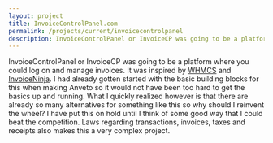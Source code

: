 ```yaml
---
layout: project
title: InvoiceControlPanel.com
permalink: /projects/current/invoicecontrolpanel
description: InvoiceControlPanel or InvoiceCP was going to be a platform where you could log on and manage invoices.
---
```

InvoiceControlPanel or InvoiceCP was going to be a platform where you could log on and manage
invoices. It was inspired by [WHMCS](https://www.whmcs.com/) and [InvoiceNinja](https://www.invoiceninja.com/).
I had already gotten started with the basic building blocks for this when making Anveto so it
would not have been too hard to get the basics up and running. What I quickly realized however is
that there are already so many alternatives for something like this so why should I reinvent the
wheel? I have put this on hold until I think of some good way that I could beat the competition.
Laws regarding transactions, invoices, taxes and receipts also makes this a very complex project.